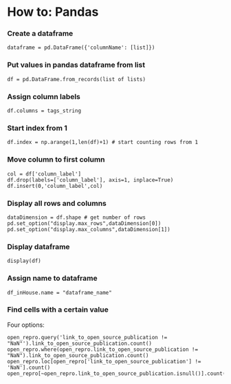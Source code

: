 # How to: Pandas
 
### Create a dataframe  
```
dataframe = pd.DataFrame({'columnName': [list]})
```
 
### Put values in pandas dataframe from list  
```
df = pd.DataFrame.from_records(list of lists)
```

### Assign column labels
```
df.columns = tags_string
```
    
### Start index from 1
```
df.index = np.arange(1,len(df)+1) # start counting rows from 1
```

### Move column to first column
```
col = df['column_label']
df.drop(labels=['column_label'], axis=1, inplace=True)
df.insert(0,'column_label',col)
```

### Display all rows and columns
```
dataDimension = df.shape # get number of rows
pd.set_option("display.max_rows",dataDimension[0])
pd.set_option("display.max_columns",dataDimension[1])
```
### Display dataframe 
```
display(df)
```

### Assign name to dataframe
```
df_inHouse.name = "dataframe_name"
```

### Find cells with a certain value
Four options:  
```
open_repro.query('link_to_open_source_publication != "NaN"').link_to_open_source_publication.count()
open_repro.where(open_repro.link_to_open_source_publication != "NaN").link_to_open_source_publication.count()
open_repro.loc[open_repro['link_to_open_source_publication'] != 'NaN'].count()
open_repro[~open_repro.link_to_open_source_publication.isnull()].count()
```

